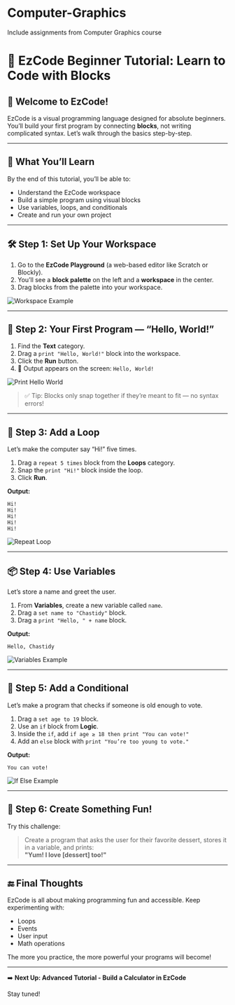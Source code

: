 # Computer-Graphics
Include assignments from Computer Graphics course

# 🌟 EzCode Beginner Tutorial: Learn to Code with Blocks

## 👋 Welcome to EzCode!

EzCode is a visual programming language designed for absolute beginners. You’ll build your first program by connecting **blocks**, not writing complicated syntax. Let’s walk through the basics step-by-step.

---

## 📌 What You’ll Learn

By the end of this tutorial, you’ll be able to:
- Understand the EzCode workspace
- Build a simple program using visual blocks
- Use variables, loops, and conditionals
- Create and run your own project

---

## 🛠 Step 1: Set Up Your Workspace

1. Go to the **EzCode Playground** (a web-based editor like Scratch or Blockly).
2. You’ll see a **block palette** on the left and a **workspace** in the center.
3. Drag blocks from the palette into your workspace.

![Workspace Example](https://upload.wikimedia.org/wikipedia/commons/5/59/Scratch_workspace.png)

---

## 🚀 Step 2: Your First Program — “Hello, World!”

1. Find the **Text** category.
2. Drag a `print "Hello, World!"` block into the workspace.
3. Click the **Run** button.
4. 🎉 Output appears on the screen: `Hello, World!`

![Print Hello World](https://upload.wikimedia.org/wikipedia/commons/3/30/Scratch_print_block.png)

> ✅ Tip: Blocks only snap together if they’re meant to fit — no syntax errors!

---

## 🔁 Step 3: Add a Loop

Let’s make the computer say “Hi!” five times.

1. Drag a `repeat 5 times` block from the **Loops** category.
2. Snap the `print "Hi!"` block inside the loop.
3. Click **Run**.

**Output:**
```
Hi!
Hi!
Hi!
Hi!
Hi!
```

![Repeat Loop](https://upload.wikimedia.org/wikipedia/commons/2/2f/Scratch_repeat_loop.png)

---

## 📦 Step 4: Use Variables

Let’s store a name and greet the user.

1. From **Variables**, create a new variable called `name`.
2. Drag a `set name to "Chastidy"` block.
3. Drag a `print "Hello, " + name` block.

**Output:**
```
Hello, Chastidy
```

![Variables Example](https://upload.wikimedia.org/wikipedia/commons/4/4e/Scratch_variable_set_and_print.png)

---

## 🧠 Step 5: Add a Conditional

Let’s make a program that checks if someone is old enough to vote.

1. Drag a `set age to 19` block.
2. Use an `if` block from **Logic**.
3. Inside the `if`, add `if age ≥ 18 then print "You can vote!"`
4. Add an `else` block with `print "You’re too young to vote."`

**Output:**
```
You can vote!
```

![If Else Example](https://upload.wikimedia.org/wikipedia/commons/0/00/Scratch_if_else_example.png)

---

## 🎨 Step 6: Create Something Fun!

Try this challenge:

> Create a program that asks the user for their favorite dessert, stores it in a variable, and prints:  
> **"Yum! I love [dessert] too!"**

---

## 🔚 Final Thoughts

EzCode is all about making programming fun and accessible. Keep experimenting with:
- Loops
- Events
- User input
- Math operations

The more you practice, the more powerful your programs will become!

---

➡️ **Next Up: Advanced Tutorial - Build a Calculator in EzCode**

Stay tuned!

